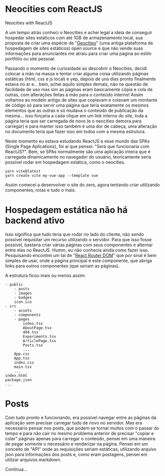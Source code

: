 # Neocities com ReactJS
Neocities with ReactJS

A um tempo atrás conheci o Neocities e achei legal a ideia de conseguir hospedar sites estáticos com até 1GB de armazenamento local, sua proposta de criar uma espécie de "<a href="https://en.wikipedia.org/wiki/Yahoo!_GeoCities" target="_blank">Geocities</a>" (uma antiga plataforma de hospedagem de sites estáticos) open source e que não vende suas informações para anunciantes me atraiu para criar uma página ao estilo portfólio ou site pessoal. 

Passando o momento de curiosidade ao descobrir o Neocities, decidi colocar a mão na massa e tentar criar alguma coisa utilizando páginas estáticas (html, css e js local) e yep, depois de uns dias pronto finalmente estava no ar e... bem, achei aquilo simples demais, não na questão de facilidade de uso mas sim as páginas eram basicamente cópia e cola de outras, com alterações feitas a mão para o conteúdo interno! Assim voltamos ao modelo antigo de sites que copiavam e colavam um montante de código só para servir uma página que teria exatamente os mesmos elementos que as outras e só mudava o conteúdo de publicação da mesma... isso forçaria a cada clique em um link interno do site, toda a página teria que ser carregada de novo (e o neocities demora para carregar) e para manter isso também é uma dor de cabeça, uma alteração no documento teria que fazer isso em todos com a mesma estrutura. 

Neste momento eu estava estudando ReactJS e esse mundo das SPAs (Single Page Aplications), foi aí que pensei: "Será que funcionaria com ReactJS?". Bem, se SPAs normalmente são uma aplicação inteira que é carregada dinamicamente no navegador do usuário, teoricamente seria possível rodar em hospedagem estática, como o neocities.

```
yarn vite@latest
yarn create vite my-vue-app --template vue
```

Assim comecei a desenvolver o site do zero, agora tentando criar utilizando componentes, rotas e tudo o mais.

# Hospedagem estática não há backend ativo

Isso significa que tudo teria que rodar no lado do cliente, não sendo possível requisitar um recurso utilizando o servidor. Para que isso fosse possível, bastaria criar várias páginas com seus componentes e alternar entre elas no ReactJS. Humm, eu não conhecia ainda como fazer isso. Pesquisando encontrei um tal de "<a href="https://reactrouter.com/en/main" target="_blank">React Router DOM</a>" que por sinal é bem simples de usar, onde a página principal é este componente, que abriga links para outros componentes (que seriam as páginas). 

A estrutura ficou mais ou menos assim:

```
- public
    - posts
    - images
    - badges
    icon.ico
- src
    - assets
    - components
    - pages
        index.tsx
        AboutPage.tsx
        404.tsx
        Experiments.tsx
        ArticlePage.tsx
        Posts.tsx
        ...
    App.css
    App.tsx
    index.css
    main.tsx
    ...
index.html
package.json
...
```

# Posts

Com tudo pronto e funcionando, era possível navegar entre as páginas da aplicação sem precisar carregar tudo de novo no servidor. Mas era necessário pensar nos posts, que podem se tornar muitos com o passar do tempo e para não cair no mesmo problema anterior de precisar "copiar e colar" páginas apenas para carregar o conteúdo, pensei em uma maneira de pegar somente o necessário e renderizar na página. Pensei em um conceito de "API" onde as requisições seriam estáticas, utilizando arquivo json para informações dos posts e, como eram postagens, pensei em utilizar arquivos markdown. 

Continua...
